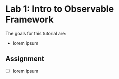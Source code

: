 # Lab 1: Intro to Observable Framework

The goals for this tutorial are: 
* lorem ipsum


## Assignment
- [ ] lorem ipsum

